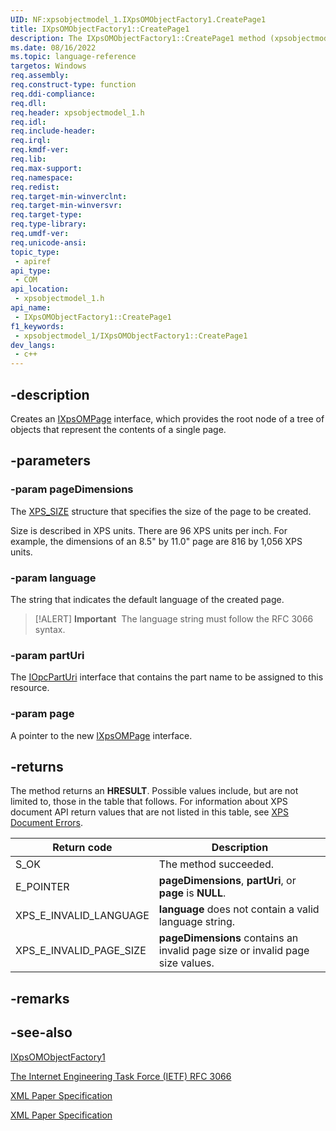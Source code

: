 ```yaml
---
UID: NF:xpsobjectmodel_1.IXpsOMObjectFactory1.CreatePage1
title: IXpsOMObjectFactory1::CreatePage1
description: The IXpsOMObjectFactory1::CreatePage1 method (xpsobjectmodel_1.h) creates an IXpsOMPage interface, which provides the root node of a tree of objects that represent the contents of a single page.
ms.date: 08/16/2022
ms.topic: language-reference
targetos: Windows
req.assembly: 
req.construct-type: function
req.ddi-compliance: 
req.dll: 
req.header: xpsobjectmodel_1.h
req.idl: 
req.include-header: 
req.irql: 
req.kmdf-ver: 
req.lib: 
req.max-support: 
req.namespace: 
req.redist: 
req.target-min-winverclnt: 
req.target-min-winversvr: 
req.target-type: 
req.type-library: 
req.umdf-ver: 
req.unicode-ansi: 
topic_type:
 - apiref
api_type:
 - COM
api_location:
 - xpsobjectmodel_1.h
api_name:
 - IXpsOMObjectFactory1::CreatePage1
f1_keywords:
 - xpsobjectmodel_1/IXpsOMObjectFactory1::CreatePage1
dev_langs:
 - c++
---
```


## -description

Creates an [IXpsOMPage](nn-xpsobjectmodel_1-ixpsompage1.md) interface,  which provides the root node of a tree of objects  that represent the contents of a single page.

## -parameters

### -param pageDimensions

The [XPS_SIZE](https://docs.microsoft.com/windows/win32/api/xpsobjectmodel/ns-xpsobjectmodel-xps_size) structure that specifies the size of the page to be created.

Size is described in XPS units. There are 96 XPS units per inch.  For example, the dimensions of an 8.5" by 11.0" page are 816 by 1,056 XPS units.

### -param language

The string that indicates the default language of the created page.

> [!ALERT]
> **Important**  The language string must follow the RFC 3066 syntax.

### -param partUri

The [IOpcPartUri](https://docs.microsoft.com/previous-versions/windows/desktop/api/msopc/nn-msopc-iopcparturi) interface that contains the part name to be assigned to this resource.

### -param page

A pointer to the new [IXpsOMPage](nn-xpsobjectmodel_1-ixpsompage1.md) interface.

## -returns

The method returns an **HRESULT**. Possible values include, but are not limited to, those in the table that follows. For information about  XPS document API return values that are not listed in this table, see [XPS Document Errors](https://docs.microsoft.com/previous-versions/windows/desktop/dd372955(v=vs.85)).

| Return code             | Description                                                                  |
|-------------------------|------------------------------------------------------------------------------|
| S_OK                    | The method succeeded.                                                        |
| E_POINTER               | **pageDimensions**, **partUri**, or **page** is **NULL**.                    |
| XPS_E_INVALID_LANGUAGE  | **language** does not contain a valid language string.                       |
| XPS_E_INVALID_PAGE_SIZE |**pageDimensions** contains an invalid page size or invalid page size values. |

## -remarks

## -see-also

[IXpsOMObjectFactory1](nn-xpsobjectmodel_1-ixpsomobjectfactory1.md)

[The Internet Engineering Task Force (IETF) RFC 3066](https://go.microsoft.com/fwlink/p/?linkid=161490)

[XML Paper Specification](https://en.wikipedia.org/wiki/Open_XML_Paper_Specification)

[XML Paper Specification](https://docs.microsoft.com/previous-versions/windows/desktop/dd372955(v=vs.85))

